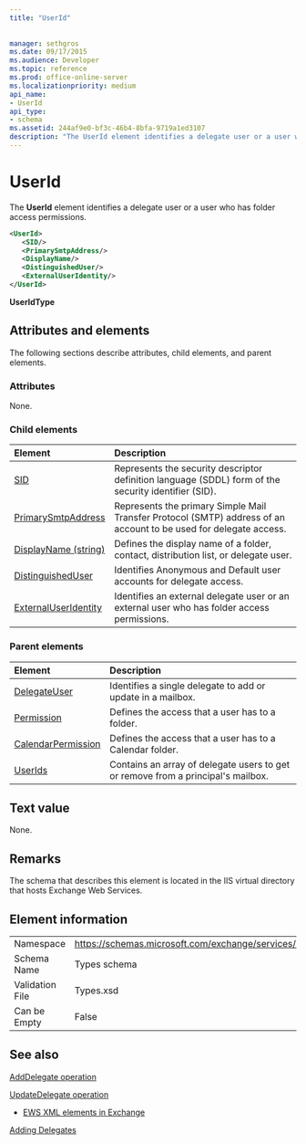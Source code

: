 ```yaml
---
title: "UserId"
 
 
manager: sethgros
ms.date: 09/17/2015
ms.audience: Developer
ms.topic: reference
ms.prod: office-online-server
ms.localizationpriority: medium
api_name:
- UserId
api_type:
- schema
ms.assetid: 244af9e0-bf3c-46b4-8bfa-9719a1ed3107
description: "The UserId element identifies a delegate user or a user who has folder access permissions."
---
```


# UserId

The **UserId** element identifies a delegate user or a user who has folder access permissions. 
  
```xml
<UserId>
   <SID/>
   <PrimarySmtpAddress/>
   <DisplayName/>
   <DistinguishedUser/>
   <ExternalUserIdentity/>
</UserId>
```

 **UserIdType**
## Attributes and elements

The following sections describe attributes, child elements, and parent elements.
  
### Attributes

None.
  
### Child elements

|**Element**|**Description**|
|:-----|:-----|
|[SID](sid.md) <br/> |Represents the security descriptor definition language (SDDL) form of the security identifier (SID).  <br/> |
|[PrimarySmtpAddress](primarysmtpaddress.md) <br/> |Represents the primary Simple Mail Transfer Protocol (SMTP) address of an account to be used for delegate access.  <br/> |
|[DisplayName (string)](displayname-string.md) <br/> |Defines the display name of a folder, contact, distribution list, or delegate user.  <br/> |
|[DistinguishedUser](distinguisheduser.md) <br/> |Identifies Anonymous and Default user accounts for delegate access.  <br/> |
|[ExternalUserIdentity](externaluseridentity.md) <br/> |Identifies an external delegate user or an external user who has folder access permissions.  <br/> |
   
### Parent elements

|**Element**|**Description**|
|:-----|:-----|
|[DelegateUser](delegateuser.md) <br/> |Identifies a single delegate to add or update in a mailbox.  <br/> |
|[Permission](permission.md) <br/> |Defines the access that a user has to a folder.  <br/> |
|[CalendarPermission](calendarpermission.md) <br/> |Defines the access that a user has to a Calendar folder.  <br/> |
|[UserIds](userids.md) <br/> |Contains an array of delegate users to get or remove from a principal's mailbox.  <br/> |
   
## Text value

None.
  
## Remarks

The schema that describes this element is located in the IIS virtual directory that hosts Exchange Web Services.
  
## Element information

|||
|:-----|:-----|
|Namespace  <br/> |https://schemas.microsoft.com/exchange/services/2006/types  <br/> |
|Schema Name  <br/> |Types schema  <br/> |
|Validation File  <br/> |Types.xsd  <br/> |
|Can be Empty  <br/> |False  <br/> |
   
## See also



[AddDelegate operation](adddelegate-operation.md)
  
[UpdateDelegate operation](updatedelegate-operation.md)


- [EWS XML elements in Exchange](ews-xml-elements-in-exchange.md)


[Adding Delegates](https://msdn.microsoft.com/library/3a744150-66a3-4a13-9433-793603ba5038%28Office.15%29.aspx)

